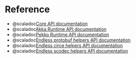# Reference

 - @scaladoc[Core API documentation](endless.index)
 - @scaladoc[Akka Runtime API documentation](endless.runtime.akka.index)
 - @scaladoc[Pekko Runtime API documentation](endless.runtime.pekko.index)
 - @scaladoc[Endless protobuf helpers API documentation](endless.protobuf.index)
 - @scaladoc[Endless circe helpers API documentation](endless.circe.index)
 - @scaladoc[Endless scodec helpers API documentation](endless.scodec.index)
